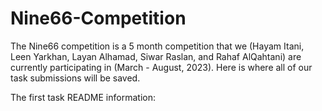 # Nine66-Competition
The Nine66 competition is a 5 month competition that we (Hayam Itani, Leen Yarkhan, Layan Alhamad, Siwar Raslan, and Rahaf AlQahtani) are currently participating in (March - August, 2023). Here is where all of our task submissions will be saved.


The first task README information:
